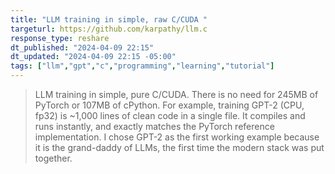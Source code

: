 ```yaml
---
title: "LLM training in simple, raw C/CUDA "
targeturl: https://github.com/karpathy/llm.c
response_type: reshare
dt_published: "2024-04-09 22:15"
dt_updated: "2024-04-09 22:15 -05:00"
tags: ["llm","gpt","c","programming","learning","tutorial"]
---
```


> LLM training in simple, pure C/CUDA. There is no need for 245MB of PyTorch or 107MB of cPython. For example, training GPT-2 (CPU, fp32) is ~1,000 lines of clean code in a single file. It compiles and runs instantly, and exactly matches the PyTorch reference implementation. I chose GPT-2 as the first working example because it is the grand-daddy of LLMs, the first time the modern stack was put together.